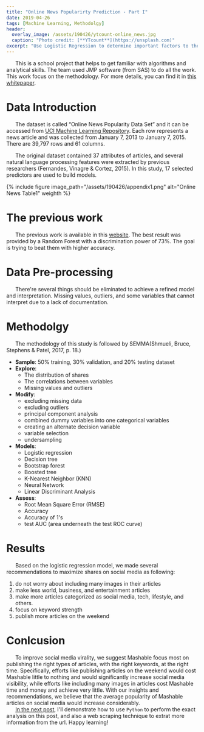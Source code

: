 ```yaml
---
title: "Online News Popularirty Prediction - Part I"
date: 2019-04-26
tags: [Machine Learning, Methodolgy]
header:
  overlay_image: /assets/190426/ytcount-online_news.jpg
  caption: "Photo credit: [**YTcount**](https://unsplash.com)"
excerpt: "Use Logistic Regression to determine important factors to the online news popularity. (Difficulty: ★☆☆☆☆) "
---
```

&nbsp;&nbsp;&nbsp;&nbsp;&nbsp;&nbsp;This is a school project that helps to get familiar with algorithms and analytical skills. The team used JMP software (from SAS) to do all the work. This work focus on the methodology. For more details, you can find it in [this whitepaper](https://github.com/chw18019/OnlineNewsPopularity/blob/master/Whitepaper_OnlineNewsPopularity.pdf).


# Data Introduction
&nbsp;&nbsp;&nbsp;&nbsp;&nbsp;&nbsp;The dataset is called “Online News Popularity Data Set” and it can be accessed from [UCI Machine Learning Repository](https://archive.ics.uci.edu). Each row represents a news article and was collected from January 7, 2013 to January 7, 2015. There are 39,797 rows and 61 columns.

&nbsp;&nbsp;&nbsp;&nbsp;&nbsp;&nbsp;The original dataset contained 37 attributes of articles, and several natural language processing features were extracted by previous researchers (Fernandes, Vinagre & Cortez, 2015). In this study, 17 selected predictors are used to build models.

{% include figure image_path="/assets/190426/appendix1.png" alt="Online News Table1" weighth %}

# The previous work
&nbsp;&nbsp;&nbsp;&nbsp;&nbsp;&nbsp;The previous work is available in this [website](https://www.researchgate.net/publication/283510525_A_Proactive_Intelligent_Decision_Support_System_for_Predicting_the_Popularity_of_Online_News). The best result was provided by a Random Forest with a discrimination power of 73%. The goal is trying to beat them with higher accuracy.


# Data Pre-processing
&nbsp;&nbsp;&nbsp;&nbsp;&nbsp;&nbsp;There're several things should be eliminated to achieve a refined model and interpretation. Missing values, outliers, and some variables that cannot interpret due to a lack of documentation.


# Methodolgy
&nbsp;&nbsp;&nbsp;&nbsp;&nbsp;&nbsp;The methodology of this study is followed by SEMMA(Shmueli, Bruce, Stephens & Patel, 2017, p. 18.)
- **Sample**: 50% training, 30% validation, and 20% testing dataset
- **Explore**: 
    - The distribution of shares
    - The correlations between variables
    - Missing values and outliers
- **Modify**: 
    - excluding missing data
    - excluding outliers
    - principal component analysis
    - combined dummy variables into one categorical variables
    - creating an alternate decision variable
    - variable selection
    - undersampling
- **Models**: 
    - Logistic regression
    - Decision tree
    - Bootstrap forest
    - Boosted tree
    - K-Nearest Neighbor (KNN)
    - Neural Network
    - Linear Discriminant Analysis
- **Assess**: 
    - Root Mean Square Error (RMSE)
    - Accuracy
    - Accuracy of 1's
    - test AUC (area underneath the test ROC curve)

# Results
&nbsp;&nbsp;&nbsp;&nbsp;&nbsp;&nbsp;Based on the logistic regression model, we made several recommendations to maximize shares on social media as following:
1. do not worry about including many images in their articles
2. make less world, business, and entertainment articles
3. make more articles categorized as social media, tech, lifestyle, and others.
4. focus on keyword strength
5. publish more articles on the weekend
 

# Conlcusion
&nbsp;&nbsp;&nbsp;&nbsp;&nbsp;&nbsp;To improve social media virality, we suggest Mashable focus most on publishing the right types of articles, with the right keywords, at the right time. Specifically, efforts like publishing articles on the weekend would cost Mashable little to nothing and would significantly increase social media visibility, while efforts like including many images in articles cost Mashable time and money and achieve very little. With our insights and recommendations, we believe that the average popularity of Mashable articles on social media would increase considerably.<br>&nbsp;&nbsp;&nbsp;&nbsp;&nbsp;&nbsp;[In the next post](https://chw18019.github.io/online_news_popularity_prediction_2/), I'll demonstrate how to use `Python` to perform the exact analysis on this post, and also a web scraping technique to extrat more information from the url. Happy learning!